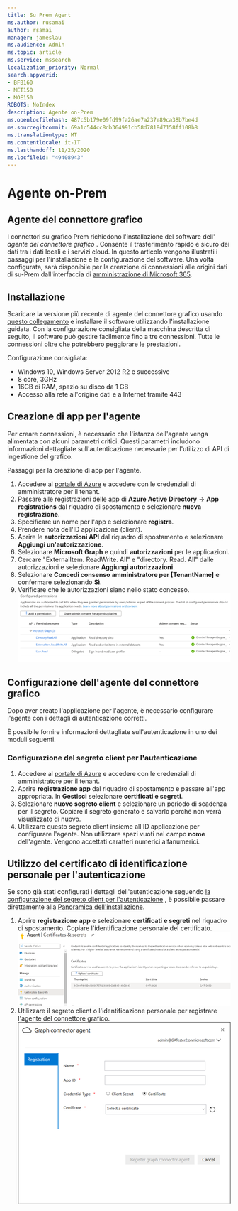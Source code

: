 ```yaml
---
title: Su Prem Agent
ms.author: rusamai
author: rsamai
manager: jameslau
ms.audience: Admin
ms.topic: article
ms.service: mssearch
localization_priority: Normal
search.appverid:
- BFB160
- MET150
- MOE150
ROBOTS: NoIndex
description: Agente on-Prem
ms.openlocfilehash: 487c5b179e09fd99fa26ae7a237e89ca38b7be4d
ms.sourcegitcommit: 69a1c544cc8db364991cb58d7818d7158ff108b8
ms.translationtype: MT
ms.contentlocale: it-IT
ms.lasthandoff: 11/25/2020
ms.locfileid: "49408943"
---
```

# <a name="on-prem-agent"></a>Agente on-Prem

## <a name="graph-connector-agent"></a>Agente del connettore grafico

I connettori su grafico Prem richiedono l'installazione del software dell' *agente del connettore grafico* . Consente il trasferimento rapido e sicuro dei dati tra i dati locali e i servizi cloud. In questo articolo vengono illustrati i passaggi per l'installazione e la configurazione del software. Una volta configurata, sarà disponibile per la creazione di connessioni alle origini dati di su-Prem dall'interfaccia di [amministrazione di Microsoft 365](https://admin.microsoft.com).

## <a name="installation"></a>Installazione

Scaricare la versione più recente di agente del connettore grafico usando [questo collegamento](https://download.microsoft.com/download/d/d/e/dde18236-9c67-437d-a864-894a0a888ef2/AgentPackage.msi) e installare il software utilizzando l'installazione guidata. Con la configurazione consigliata della macchina descritta di seguito, il software può gestire facilmente fino a tre connessioni. Tutte le connessioni oltre che potrebbero peggiorare le prestazioni.

Configurazione consigliata:

* Windows 10, Windows Server 2012 R2 e successive
* 8 core, 3GHz
* 16GB di RAM, spazio su disco da 1 GB
* Accesso alla rete all'origine dati e a Internet tramite 443

## <a name="creating-app-for-the-agent"></a>Creazione di app per l'agente  

Per creare connessioni, è necessario che l'istanza dell'agente venga alimentata con alcuni parametri critici. Questi parametri includono informazioni dettagliate sull'autenticazione necessarie per l'utilizzo di API di ingestione del grafico.  

Passaggi per la creazione di app per l'agente.

1. Accedere al [portale di Azure](https://portal.azure.com) e accedere con le credenziali di amministratore per il tenant.
2. Passare alle registrazioni delle app di **Azure Active Directory**  ->  **App registrations** dal riquadro di spostamento e selezionare **nuova registrazione**.
3. Specificare un nome per l'app e selezionare **registra**.
4. Prendere nota dell'ID applicazione (client).
5. Aprire le **autorizzazioni API** dal riquadro di spostamento e selezionare **Aggiungi un'autorizzazione**.
6. Selezionare **Microsoft Graph** e quindi **autorizzazioni** per le applicazioni.
7. Cercare "ExternalItem. ReadWrite. All" e "directory. Read. All" dalle autorizzazioni e selezionare **Aggiungi autorizzazioni**.
8. Selezionare **Concedi consenso amministratore per [TenantName]** e confermare selezionando **Sì**.
9. Verificare che le autorizzazioni siano nello stato concesso.
     ![Autorizzazioni visualizzate come concesse in verde sulla colonna a destra.](media/onprem-agent/granted-state.png)

## <a name="configuring-graph-connector-agent"></a>Configurazione dell'agente del connettore grafico

Dopo aver creato l'applicazione per l'agente, è necessario configurare l'agente con i dettagli di autenticazione corretti.

È possibile fornire informazioni dettagliate sull'autenticazione in uno dei moduli seguenti.

### <a name="configuring-the-client-secret-for-authentication"></a>Configurazione del segreto client per l'autenticazione

1. Accedere al [portale di Azure](https://portal.azure.com) e accedere con le credenziali di amministratore per il tenant.
2. Aprire **registrazione app** dal riquadro di spostamento e passare all'app appropriata. In **Gestisci** selezionare **certificati e segreti**.
3. Selezionare **nuovo segreto client** e selezionare un periodo di scadenza per il segreto. Copiare il segreto generato e salvarlo perché non verrà visualizzato di nuovo.
4. Utilizzare questo segreto client insieme all'ID applicazione per configurare l'agente. Non utilizzare spazi vuoti nel campo **nome** dell'agente. Vengono accettati caratteri numerici alfanumerici.

## <a name="using-thumbprint-certificate-for-authentication"></a>Utilizzo del certificato di identificazione personale per l'autenticazione

Se sono già stati configurati i dettagli dell'autenticazione seguendo [la configurazione del segreto client per l'autenticazione](#configuring-the-client-secret-for-authentication) , è possibile passare direttamente alla [Panoramica dell'installazione](configure-connector.md).

1. Aprire **registrazione app** e selezionare **certificati e segreti** nel riquadro di spostamento. Copiare l'identificazione personale del certificato.
![Elenco dei certificati di thumbrint in caso di selezione di certificati e segreti nel riquadro sinistro](media/onprem-agent/certificates.png)
2. Utilizzare il segreto client o l'identificazione personale per registrare l'agente del connettore grafico.
![Modulo di registrazione per il nome, l'ID app, il tipo di credenziale e il certificato](media/onprem-agent/register.png)
